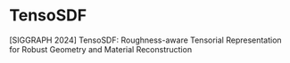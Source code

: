 # TensoSDF
[SIGGRAPH 2024] TensoSDF: Roughness-aware Tensorial Representation for Robust Geometry and Material Reconstruction
